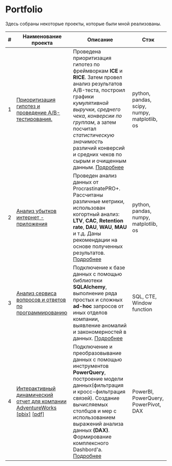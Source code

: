 # Portfolio

Здесь собраны некоторые проекты, которые были мной реализованы.

| #  | Наименование проекта | Описание | Стэк |
| ------------- | ------------- | ------------- | ------------- |
| 1  | [Приоритизация гипотез и проведение A/B-тестирования.](https://github.com/gpspb/Portfolio/blob/main/Приоритизация%20и%20проверка%20гипотез/prioritization_and_hypothesis_testing.ipynb) | Проведена приоритизация гипотез по фреймворкам **ICE** и **RICE**. Затем провел анализ результатов A/B-теста, построил графики *кумулятивной выручки*, *среднего чека*, *конверсии по группам*, а затем посчитал *статистическую значимость* различий конверсий и средних чеков по сырым и очищенным данным. [Подробнее](https://github.com/gpspb/Portfolio/tree/main/Приоритизация%20и%20проверка%20гипотез)| python, pandas, scipy, numpy, matplotlib, os | 
| 2  | [Анализ убытков интернет - приложения](https://github.com/gpspb/Portfolio/blob/main/Анализ%20убытков%20интернет%20-%20приложения/loss_analysis_of_the_internet_application.ipynb) | Проведен анализ данных от ProcrastinatePRO+. Рассчитаны различные метрики, использован когортный анализ: **LTV**, **CAC**, **Retention rate**, **DAU**, **WAU**, **MAU** и т.д. Даны рекомендации на основе полученных результатов. [Подробнее](https://github.com/gpspb/Portfolio/tree/main/Анализ%20убытков%20интернет%20-%20приложения) | python, pandas, numpy, matplotlib, os |
| 3  | [Анализ сервиса вопросов и ответов по программированию](https://github.com/gpspb/Portfolio/blob/main/SQL/ProjectSQL.ipynb)  | Подключение к базе данных с помощью библиотеки **SQLAlchemy**, выполнение ряда простых и сложных **ad-hoc** запросов от иных отделов компании, выявление аномалий и закономерностей в данных. [Подробнее](https://github.com/gpspb/Portfolio/tree/main/SQL) | SQL, CTE, Window function |
| 4  | [Интерактивный динамический отчет для компании AdventureWorks](https://github.com/gpspb/Portfolio/tree/main/PowerBI%20Project) [[pbix]](https://github.com/gpspb/Portfolio/blob/main/PowerBI%20Project/AdventureWorks_Report.pbix) [[pdf]](https://github.com/gpspb/Portfolio/blob/main/PowerBI%20Project/AdventureWorks_Report.pdf) | Подключение и преобразовывание данных с помощью инструментов **PowerQuery**, построение модели данных(фильтрация и кросс-фильтрация связей). Создание вычисляемых столбцов и мер с использованием выражений анализа данных **(DAХ)**. Формирование комплексного Dashbord'a. [Подробнее](https://github.com/gpspb/Portfolio/tree/main/PowerBI%20Project) | PowerBI, PowerQuery, PowerPivot, DAX |
